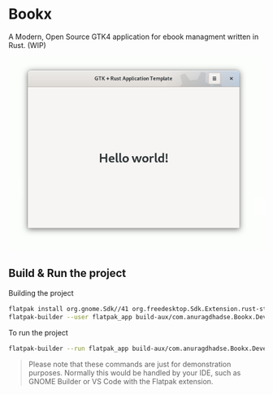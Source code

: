 # Bookx
A Modern, Open Source GTK4 application for ebook managment written in Rust. (WIP)

<div align="center">

![Main window](data/resources/screenshots/screenshot1.png)

</div>

## Build & Run the project

Building the project

```bash
flatpak install org.gnome.Sdk//41 org.freedesktop.Sdk.Extension.rust-stable//21.08 org.gnome.Platform//41
flatpak-builder --user flatpak_app build-aux/com.anuragdhadse.Bookx.Devel.json
```

To run the project

```bash
flatpak-builder --run flatpak_app build-aux/com.anuragdhadse.Bookx.Devel.json bookx
```
> Please note that these commands are just for demonstration purposes. Normally this would be handled by your IDE, such as GNOME Builder or VS Code with the Flatpak extension.

